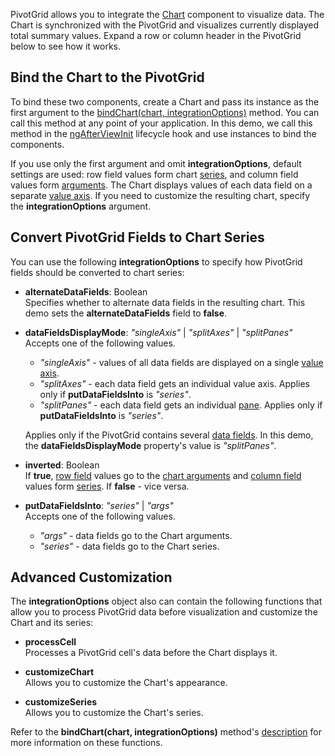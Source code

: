 PivotGrid allows you to integrate the [Chart](/Documentation/ApiReference/UI_Components/dxChart/) component to visualize data. The Chart is synchronized with the PivotGrid and visualizes currently displayed total summary values. Expand a row or column header in the PivotGrid below to see how it works.

## Bind the Chart to the PivotGrid
To bind these two components, create a Chart and pass its instance as the first argument to the [bindChart(chart, integrationOptions)](/Documentation/ApiReference/UI_Components/dxPivotGrid/Methods/#bindChartchart_integrationOptions) method. You can call this method at any point of your application. In this demo, we call this method in the <a href="https://angular.io/api/core/AfterViewInit" target="_blank">ngAfterViewInit</a> lifecycle hook and use instances to bind the components.

If you use only the first argument and omit **integrationOptions**, default settings are used: row field values form chart [series](/Documentation/ApiReference/UI_Components/dxChart/Configuration/series/), and column field values form [arguments](/Documentation/ApiReference/UI_Components/dxChart/Configuration/argumentAxis/). The Chart displays values of each data field on a separate [value axis](/Documentation/ApiReference/UI_Components/dxChart/Configuration/valueAxis/). If you need to customize the resulting chart, specify the **integrationOptions** argument.  

## Convert PivotGrid Fields to Chart Series
You can use the following **integrationOptions** to specify how PivotGrid fields should be converted to chart series:

- **alternateDataFields**: Boolean       
Specifies whether to alternate data fields in the resulting chart. This demo sets the **alternateDataFields** field to **false**.

- **dataFieldsDisplayMode**: *"singleAxis"* | *"splitAxes"* | *"splitPanes"*     
Accepts one of the following values.   

    - *"singleAxis"* - values of all data fields are displayed on a single [value axis](/Documentation/ApiReference/UI_Components/dxChart/Configuration/valueAxis/).  
    - *"splitAxes"* - each data field gets an individual value axis. Applies only if **putDataFieldsInto** is *"series"*.  
    - *"splitPanes"* - each data field gets an individual [pane](/Documentation/ApiReference/UI_Components/dxChart/Configuration/panes/). Applies only if **putDataFieldsInto** is *"series"*.    

    Applies only if the PivotGrid contains several [data fields](/Documentation/ApiReference/Data_Layer/PivotGridDataSource/Configuration/fields/). In this demo, the **dataFieldsDisplayMode** property's value is *"splitPanes"*.

- **inverted**: Boolean      
If **true**, [row field](/Documentation/Guide/UI_Components/PivotGrid/Visual_Elements/#Headers) values go to the [chart arguments](/Documentation/ApiReference/UI_Components/dxChart/Configuration/argumentAxis/) and [column field](/Documentation/Guide/UI_Components/PivotGrid/Visual_Elements/#Headers) values form [series](/Documentation/ApiReference/UI_Components/dxChart/Configuration/series/). If **false** - vice versa.

- **putDataFieldsInto**: *"series"* | *"args"*     
Accepts one of the following values.

    - *"args"* - data fields go to the Chart arguments.  
    - *"series"* - data fields go to the Chart series.

## Advanced Customization
The **integrationOptions** object also can contain the following functions that allow you to process PivotGrid data before visualization and customize the Chart and its series:

- **processCell**       
Processes a PivotGrid cell's data before the Chart displays it.

- **customizeChart**        
Allows you to customize the Chart's appearance.

- **customizeSeries**       
Allows you to customize the Chart's series.

Refer to the **bindChart(chart, integrationOptions)** method's [description](/Documentation/ApiReference/UI_Components/dxPivotGrid/Methods/#bindChartchart_integrationOptions) for more information on these functions. 
